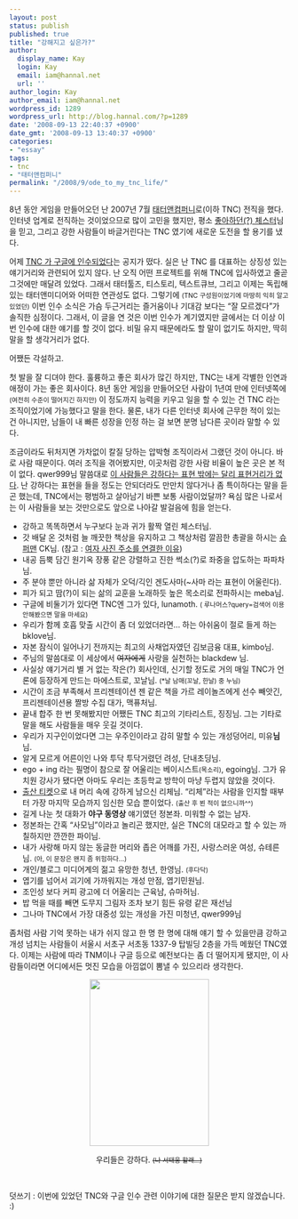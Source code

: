```yaml
---
layout: post
status: publish
published: true
title: "강해지고 싶은가?"
author:
  display_name: Kay
  login: Kay
  email: iam@hannal.net
  url: ''
author_login: Kay
author_email: iam@hannal.net
wordpress_id: 1289
wordpress_url: http://blog.hannal.com/?p=1289
date: '2008-09-13 22:40:37 +0900'
date_gmt: '2008-09-13 13:40:37 +0900'
categories:
- "essay"
tags:
- tnc
- "태터앤컴퍼니"
permalink: "/2008/9/ode_to_my_tnc_life/"
---
```

<p>8년 동안 게임을 만들어오던 난 2007년 7월 <a href="http://www.tnccompany.com">태터앤컴퍼니</a>로(이하 TNC) 전직을 했다. 인터넷 업계로 전직하는 것이었으므로 많이 고민을 했지만, 평소 <a href="http://blog.hannal.com/chester_n_sumanpark/">좋아하던(?) 체스터</a>님을 믿고, 그리고 강한 사람들이 바글거린다는 TNC 였기에 새로운 도전을 할 용기를 냈다.</p>
<p>어제 <a href="http://blog.tnccompany.com/292">TNC 가 구글에 인수되었다</a>는 공지가 떴다. 실은 난 TNC 를 대표하는 상징성 있는 얘기거리와 관련되어 있지 않다. 난 오직 어떤 프로젝트를 위해 TNC에 입사하였고 줄곧 그것에만 매달려 있었다. 그래서 태터툴즈, 티스토리, 텍스트큐브, 그리고 이제는 독립해있는 태터앤미디어와 어떠한 연관성도 없다. 그렇기에 <small>(TNC 구성원이었기에 마땅히 익히 알고 있었던)</small> 이번 인수 소식은 가슴 두근거리는 즐거움이나 기대감 보다는 “잘 모르겠다”가 솔직한 심정이다. 그래서, 이 글을 연 것은 이번 인수가 계기였지만 글에서는 더 이상 이번 인수에 대한 얘기를 할 것이 없다. 비밀 유지 때문에라도 할 말이 없기도 하지만, 딱히 말을 할 생각거리가 없다.</p>
<p>어쨌든 각설하고.</p>
<p>첫 발을 잘 디뎌야 한다. 훌륭하고 좋은 회사가 많긴 하지만, TNC는 내게 각별한 인연과 애정이 가는 좋은 회사이다. 8년 동안 게임을 만들어오던 사람이 1년여 만에 인터넷쪽에 <small>(여전히 수준이 떨어지긴 하지만)</small> 이 정도까지 능력을 키우고 일을 할 수 있는 건 TNC 라는 조직이었기에 가능했다고 말을 한다. 물론, 내가 다른 인터넷 회사에 근무한 적이 있는 건 아니지만, 남들이 내 빠른 성장을 인정 하는 걸 보면 분명 남다른 곳이라 말할 수 있다.</p>
<p>조금이라도 뒤처지면 가차없이 칼질 당하는 압박형 조직이라서 그랬던 것이 아니다. 바로 사람 때문이다. 여러 조직을 겪어봤지만, 이곳처럼 강한 사람 비율이 높은 곳은 본 적이 없다. qwer999님 말씀대로 <a href="http://kkonal.com/336">이 사람들은 강하다는 표현 밖에는 달리 표현거리가 없다</a>. 난 강하다는 표현을 들을 정도는 안되더라도 만만치 않다거나 좀 특이하다는 말을 듣곤 했는데, TNC에서는 평범하고 살아남기 바쁜 보통 사람이었달까? 욕심 많은 나로서는 이 사람들을 보는 것만으로도 앞으로 나아갈 발걸음에 힘을 얻는다.</p>
<ul>
<li>강하고 똑똑하면서 누구보다 눈과 귀가 활짝 열린 체스터님.</li>
<li>갓 배달 온 것처럼 늘 깨끗한 책상을 유지하고 그 책상처럼 깔끔한 총괄을 하시는 <a href="http://flickr.com/photos/eggrollboy/177443735/">슈퍼맨</a> CK님. (참고 : <a href="http://www.likejazz.com/archives/334">여자 사진 주소를 연결한 이유</a>)</li>
<li>내공 듬뿍 담긴 원기옥 장풍 같은 강렬하고 진한 썩소(?)로 좌중을 압도하는 파파차님.</li>
<li>주 분야 뿐만 아니라 삶 자체가 오덕/긱인 겐도사마(~사마 라는 표현이 어울린다).</li>
<li>피가 되고 땀(?)이 되는 삶의 교훈을 노래하듯 높은 목소리로 전파하시는 meba님.</li>
<li>구글에 비둘기가 있다면 TNC엔 그가 있다, lunamoth. <small>( 루나머스?query=검색어 이용 안해봤으면 말을 마세요)</small></li>
<li>우리가 함께 호흡 맞출 시간이 좀 더 있었더라면... 하는 아쉬움이 절로 들게 하는 bklove님.</li>
<li>자본 잠식이 일어나기 전까지는 최고의 사채업자였던 김보금융 대표, kimbo님.</li>
<li>주님의 말씀대로 이 세상에서 <del datetime="2008-09-13T12:29:29+00:00">여자에게</del> 사랑을 실천하는 blackdew 님.</li>
<li>사실상 얘기거리 별 거 없는 작은(?) 회사인데, 신기할 정도로 거의 매일 TNC가 언론에 등장하게 만드는 마에스트로, 꼬날님. <small>(*날 남매(꼬날, 한날) 중 누님)</small></li>
<li>시간이 조금 부족해서 프리젠테이션 젠 같은 책을 가르 레이놀즈에게 선수 빼앗긴, 프리젠테이션용 짤방 수집 대가, 맥퓨처님.</li>
<li>끝내 합주 한 번 못해봤지만 어쨌든 TNC 최고의 기타리스트, 징징님. 그는 기타로 말을 해도 사람들을 매우 웃길 것이다.</li>
<li>우리가 지구인이었다면 그는 우주인이라고 감히 말할 수 있는 개성덩어리, 미유<strong>님</strong>님.</li>
<li>알게 모르게 어른이인 나와 투닥 투닥거렸던 려성, 단내초딩님.</li>
<li>ego + ing 라는 필명이 참으로 잘 어울리는 베이시스트<small>(목소리)</small>, egoing님. 그가 유치원 강사가 됐다면 아마도 우리는 초등학교 방학이 마냥 두렵지 않았을 것이다.</li>
<li><a href="http://mcfuture.net/515">출산 티켓</a>으로 내 머리 속에 강하게 남으신 리체님. “리체”라는 사람을 인지할 때부터 가장 마지막 모습까지 임신한 모습 뿐이었다. <small>(출산 후 뵌 적이 없으니까^^)</small></li>
<li>길게 나눈 첫 대화가 <strong>야구 동영상</strong> 얘기였던 정본좌. 미워할 수 없는 남자.</li>
<li>정본좌는 간혹 “사모님”이라고 놀리곤 했지만, 실은 TNC의 대모라고 할 수 있는 까칠하지만 깐깐한 파이님.</li>
<li>내가 사랑해 마지 않는 동글한 머리와 좁은 어깨를 가진, 사랑스러운 여성, 슈테른님. <small>(아, 이 문장은 왠지 좀 위험하다...)</small></li>
<li>개인/블로그 미디어계의 젊고 유망한 청년, 한영님. <small>(후다닥)</small></li>
<li>엽기를 넘어서 괴기에 가까워지는 개성 만점, 엽기민원님.</li>
<li>조인성 보다 커피 광고에 더 어울리는 근육남, 슈마허님.</li>
<li>밥 먹을 때를 빼면 도무지 그림자 조차 보기 힘든 유령 같은 재선님</li>
<li>그나마 TNC에서 가장 대중성 있는 개성을 가진 미청년, qwer999님</li>
</ul>
<p>좀처럼 사람 기억 못하는 내가 쉬지 않고 한 명 한 명에 대해 얘기 할 수 있을만큼 강하고 개성 넘치는 사람들이 서울시 서초구 서초동 1337-9 탑빌딩 2층을 가득 메웠던 TNC였다. 이제는 사람에 따라 TNM이나 구글 등으로 예전보다는 좀 더 떨어지게 됐지만, 이 사람들이라면 어디에서든 멋진 모습을 아낌없이 뽐낼 수 있으리라 생각한다.</p>
<p style="text-align: center;"><img class="alignnone size-medium wp-image-1291" title="우리들은 강하다." src="http://blog.hannal.com/assets/uploads/2008/09/e0054131_05080615-215x300.gif" alt="" width="215" height="300" /></p>
<p style="text-align: center;">우리들은 강하다. <small><del datetime="2008-09-13T13:29:49+00:00">(나 서태웅 할래...)</del></small></p>
<p> </p>
<p>덧쓰기 : 이번에 있었던 TNC와 구글 인수 관련 이야기에 대한 질문은 받지 않겠습니다. :)</p>
